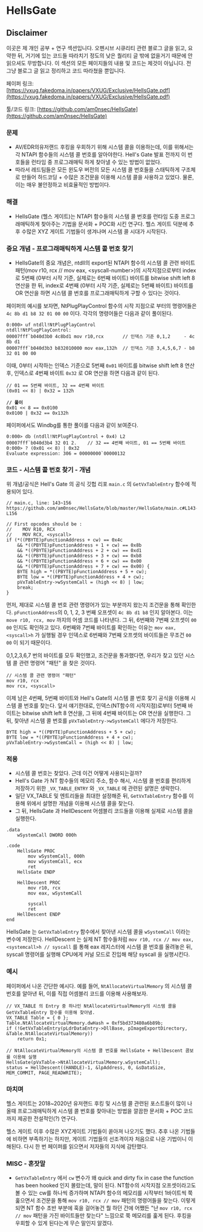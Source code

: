 # HellsGate

## Disclaimer&#x20;

이곳은 제 개인 공부 + 연구 섹션입니다. 오펜시브 시큐리티 관련 블로그 글을 읽고, 요약한 뒤, 거기에 있는 코드들 따라치기 정도의 낮은 퀄리티 글 밖에 없을거기 때문에 안 읽으셔도 무방합니다. 이 섹션의 모든 페이지들의 내용 및 코드는 제것이 아닙니다. 전 그냥 블로그 글 읽고 정리하고 코드 따라쳤을 뿐입니다.

페이퍼 링크: [https://vxug.fakedoma.in/papers/VXUG/Exclusive/HellsGate.pdf](https://vxug.fakedoma.in/papers/VXUG/Exclusive/HellsGate.pdf)

툴/코드 링크: [https://github.com/am0nsec/HellsGate](https://github.com/am0nsec/HellsGate)

### 문제

* AV/EDR의유저랜드 후킹을 우회하기 위해 시스템 콜을 이용하는데, 이를 위해서는 각 NTAPI 함수들의 시스템 콜 번호를 알아야한다. Hell's Gate 발표  전까지 이 번호들을 런타임 중 프로그래매틱 하게 찾아낼 수 있는 방법이 없었다.
* 따라서 레드팀들은 모든 윈도우 버전의 모든 시스템 콜 번호들을 스태틱하게 구조체로 만들어 하드코딩 + 수많은 조건문을 이용해 시스템 콜을 사용하고 있었다. 물론, 이는 매우 불안정하고 비효율적인 방법이다.

### 해결

* HellsGate (헬스 게이트)는 NTAPI 함수들의 시스템 콜 번호를 런타임 도중 프로그래매틱하게 찾아주는 기법을 문서화 + POC화 시킨 연구다. 헬스 게이트 덕분에 추후 수많은 XYZ 게이트 기법들이 생겨나며 시스템 콜 시대가 시작된다.

### 중요 개념 - 프로그래매틱하게 시스템 콜 번호 찾기

* HellsGate의 중요 개념은, ntdll의 export된 NTAPI 함수의 시스템 콜 관련 바이트 패턴(mov r10, rcx // mov eax, \<syscall-number>)의 시작지점으로부터 index로 5번째 (0부터 시작 기준, 실제로는 6번째 바이트) 바이트를 bitwise shift left 8 연산을 한 뒤, index로 4번째 (0부터 시작 기준, 실제로는 5번째 바이트) 바이트를 OR 연산을 하면 시스템 콜 번호를 프로그래매틱하게 구할 수 있다는 것이다.

페이퍼의 예시를 보자면, NtPlugPlayControl 함수의 시작 지점으로 부터의 명령어들은 `4c 8b d1 b8 32 01 00 00` 이다. 각각의 명령어들은 다음과  같이 풀이된다.

```
0:000> uf ntdll!NtPlugPlayControl  
ntdll!NtPlugPlayControl:  
00007fff`b040d3b0 4c8bd1 mov r10,rcx       // 인덱스 기준 0,1,2     - 4c 8b d1
00007fff`b040d3b3 b832010000 mov eax,132h  // 인덱스 기준 3,4,5,6,7 - b8 32 01 00 00
```

이때, 0부터 시작하는 인덱스 기준으로 5번째 `0x01` 바이트를 bitwise shift left 8 연산 후, 인덱스로 4번째 바이트 `0x32` 로 OR 연산을 하면 다음과 같이 된다.

<pre><code>// 01 == 5번째 바이트, 32 == 4번째 바이트 
(0x01 &#x3C;&#x3C; 8) | 0x32 = 132h

<strong>// 풀이
</strong>0x01 &#x3C;&#x3C; 8 == 0x0100 
0x0100 | 0x32 == 0x132h 
</code></pre>

페이퍼에서도 Windbg를 통한 풀이를 다음과 같이 보여준다.

```
0:000> db (ntdll!NtPlugPlayControl + 0x4) L2
00007fff`b040d3b4 32 01 2.    // 32 == 4번째 바이트, 01 == 5번째 바이트 
0:000> ? (0x01 << 8) | 0x32
Evaluate expression: 306 = 00000000`00000132
```

### 코드 - 시스템 콜 번호 찾기 - 개념&#x20;

위 개념/공식은 Hell's Gate 의 공식 깃헙 리포 `main.c` 의 `GetVxTableEntry` 함수에 적용되어 있다.

```
// main.c, line: 143~156 https://github.com/am0nsec/HellsGate/blob/master/HellsGate/main.c#L143-L156

// First opcodes should be :
//    MOV R10, RCX
//    MOV RCX, <syscall>
if (*((PBYTE)pFunctionAddress + cw) == 0x4c
	&& *((PBYTE)pFunctionAddress + 1 + cw) == 0x8b
	&& *((PBYTE)pFunctionAddress + 2 + cw) == 0xd1
	&& *((PBYTE)pFunctionAddress + 3 + cw) == 0xb8
	&& *((PBYTE)pFunctionAddress + 6 + cw) == 0x00
	&& *((PBYTE)pFunctionAddress + 7 + cw) == 0x00) {
	BYTE high = *((PBYTE)pFunctionAddress + 5 + cw);
	BYTE low = *((PBYTE)pFunctionAddress + 4 + cw);
	pVxTableEntry->wSystemCall = (high << 8) | low;
	break;
}
```

먼저, 제대로 시스템 콜 번호 관련 명령어가 있는 부분까지 왔는지 조건문을 통해 확인한다. `pFunctionAddress`의 0, 1, 2, 3 번째 오프셋이 `4c 8b d1 b8` 인지 알아본다. 이는 `move r10, rcx, mov` 까지의 어셈 코드를 나타낸다. 그 뒤, 6번째와 7번째 오프셋이 `00 00` 인지도 확인하고 있다. 6번째와 7번째 바이트를 확인하는 이유는 `mov eax, <syscall>h` 가 실행될 경우 인덱스로 6번째와 7번째 오프셋의 바이트들은 무조건 `00 00` 이 되기 때문이다.

0,1,2,3,6,7 번의 바이트를 모두 확인했고, 조건문을 통과했다면, 우리가 찾고 있던 시스템 콜 관련 명령어  "패턴" 을 찾은 것이다.

```
// 시스템 콜 관련 명령어 "패턴" 
mov r10, rcx
mov rcx, <syscall>
```

이제 남은 4번째, 5번째 바이트와 Hell's Gate의 시스템 콜 번호 찾기 공식을 이용해 시스템 콜 번호를 찾는다. 앞서 얘기한대로, 인덱스(NT함수의 시작지점)로부터 5번째 바이트는 bitwise shift left 8 연산을, 그 뒤에 4번째 바이트는 OR 연산을 실행한다. 그 뒤, 찾아낸 시스템 콜 번호를 `pVxTableEntry->wSystemCall` 에다가 저장한다.

```
BYTE high = *((PBYTE)pFunctionAddress + 5 + cw);
BYTE low = *((PBYTE)pFunctionAddress + 4 + cw);
pVxTableEntry->wSystemCall = (high << 8) | low;
```

### 적용

* 시스템 콜 번호는 찾았다. 근데 이건 어떻게 사용되는걸까?
* Hell's Gate 가 NT 함수들의 메모리 주소, 함수 해시, 시스템 콜 번호를 편리하게 저장하기 위한 `_VX_TABLE_ENTRY` 와 `_VX_TABLE` 에 관련된 설명은 생략한다.
* 일단 VX\_TABLE 및 엔트리들을 최대한 설정해준 뒤, `GetVxTableEntry` 함수를 이용해 위에서 설명한 개념을 이용해 시스템 콜을 찾는다.
* 그 뒤, HellsGate 과 HellDescent 어셈블리 코드들을 이용해 실제로 시스템 콜을 실행한다.

```
.data
	wSystemCall DWORD 000h

.code 
	HellsGate PROC
		mov wSystemCall, 000h
		mov wSystemCall, ecx
		ret
	HellsGate ENDP

	HellDescent PROC
		mov r10, rcx
		mov eax, wSystemCall

		syscall
		ret
	HellDescent ENDP
end
```

HellsGate 는 `GetVxTableEntry` 함수에서 찾아낸 시스템 콜을 `wSystemCall` 이라는 변수에 저장한다. HellDescent 는 실제 NT 함수들처럼 `mov r10, rcx // mov eax, <systemcall>h // syscall` 를 통해 eax 레지스터에 시스템 콜 번호를 올려놓은 뒤, syscall 명령어를 실행해 CPU에게 커널 모드로 진입해 해당 syscall 을 실행시킨다.

### 예시

페이퍼에서 나온 간단한 예시다. 예를 들어, `NtAllocateVirtualMemory` 의 시스템 콜 번호를 알아낸 뒤, 이를 직접 어셈블리 코드를 이용해 사용해보자.

```
// VX_TABLE 의 Entry 중 하나인 NtAllocateVirtualMemory의 시스템 콜을 GetVxTableEntry 함수를 이용해 찾아냄. 
VX_TABLE Table = { 0 };
Table.NtAllocateVirtualMemory.dwHash = 0xf5bd373480a6b89b;
if (!GetVxTableEntry(pLdrDataEntry->DllBase, pImageExportDirectory, &Table.NtAllocateVirtualMemory))
	return 0x1;

// NtAllocateVirtualMemory의 시스템 콜 번호를 HellsGate + HellDescent 콤보를 이용해 실행 
HellsGate(pVxTable->NtAllocateVirtualMemory.wSystemCall);
status = HellDescent((HANDLE)-1, &lpAddress, 0, &sDataSize, MEM_COMMIT, PAGE_READWRITE);
```

### 마치며

헬스 게이트는 2018\~2020년 유저랜드 후킹 및 시스템 콜 관련된 포스트들이 많이 나올때 프로그래매틱하게 시스템 콜 번호를 찾아내는 방법을 깔끔한 문서화 + POC 코드까지 제공한 전설적인(?) 연구다.

헬스 게이트 이후 수많은 XYZ게이트 기법들이 쏟아져 나오기도 했다. 추후 나온 기법들에 비하면 부족하기는 하지만, 게이트 기법들의 선조격이자 처음으로 나온 기법이니 이해된다. 다시 한 번 페이퍼를 읽으면서 저자들의 지식에 감탄했다.

### MISC - 혼잣말

* `GetVxTableEntry` 에서 `cw` 변수가 왜 quick and dirty fix in case the function has been hooked 인지 몰랐는데, 말이 된다. NT함수의 시작지점 오프셋이라고도 볼 수 있는 cw를 하나씩 증가하며 NTAPI 함수의 메모리를 시작부터 1바이트씩 쭉 훑으면서 조건문을 통해 `mov r10, rcx // mov` 패턴의 명령어들을 찾는다. 이렇게 되면 NT 함수 초반 부분에 훅을 걸어놓건 뭘 하던 간에 어쨌든 "난 `mov r10, rcx // mov` 패턴을 가진 바이트들만 찾는다" 느낌으로 쭉 메모리를 훑게 된다. 후킹을 우회할 수 있게 된다는게 무슨 말인지 알겠다.

